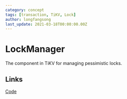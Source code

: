 ```yaml
---
category: concept
tags: [transaction, TiKV, Lock]
author: longfangsong
last_update: 2021-03-18T00:00:00.00Z
---
```

# LockManager

The component in TiKV for managing pessimistic locks.

## Links

[Code](https://github.com/tikv/tikv/blob/2a2fa03da53b63f3fc24d7ea53aead40176979b5/src/storage/lock_manager.rs#L48)